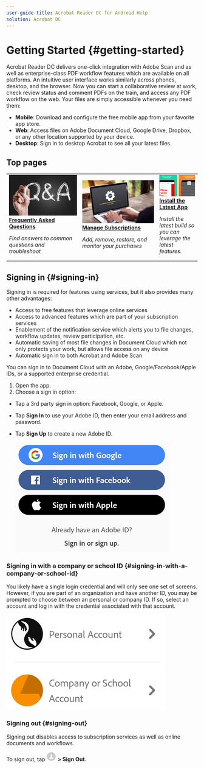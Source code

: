 ```yaml
---
user-guide-title: Acrobat Reader DC for Android Help
solution: Acrobat DC
---
```


# Getting Started {#getting-started}

Acrobat Reader DC delivers one-click integration with  Adobe Scan and as well as enterprise-class PDF workflow features which are available on all platforms. An intuitive user interface works similarly across phones, desktop, and the browser. Now you can start a collaborative review at work, check review status and comment PDFs on the train, and access any PDF workflow on the web. Your files are simply accessible whenever you need them: 

* **Mobile**: Download and configure the free mobile app from your favorite app store.
* **Web**: Access files on Adobe Document Cloud, Google Drive, Dropbox, or any other location supported by your device. 
* **Desktop**: Sign in to desktop Acrobat to see all your latest files. 

## Top pages

<table>
<tr>
  <td>
    <a href="faq.md">
      <img alt="FAQ" src="../shared/images/faq.png"/>
    </a>
    <div>
      <a href="faq.md">
    <strong>Frequently Asked Questions</strong>
    </a>
    </div>
    <p>
    <em>Find answers to common questions and troubleshoot</em>
    <p>
  </td>
   <td>
    <a href="managesubscriptions.md">
      <img alt="Manage Subscriptions" src="../shared/images/manage.png" />
    </a>
    <div>
      <a href="managesubscriptions.md">
    <strong>Manage Subscriptions</strong>
    </a>
    </div>
    <p>
    <em>Add, remove, restore, and monitor your purchases</em>
    <p>
  </td>
  <td>
    <a href="https://play.google.com/store/apps/details?id=com.adobe.reader&hl=en_US&gl=US">
       <img alt="upgrade" src="../shared/images/upgrade.png" />
    </a>
    <div>
       <a href="https://play.google.com/store/apps/details?id=com.adobe.reader&hl=en_US&gl=US">
    <strong>Install the Latest App</strong>
    </a>
    </div>
    <p>
    <em>Install the latest build so you can leverage the latest features. </em>
    <p>
  </td>
</tr>
</table>

## Signing in {#signing-in}

Signing in is required for features using services, but it also provides many other  advantages: 

* Access to free features that leverage online services
* Access to advanced features which are part of your subscription services
* Enablement of the notification service which alerts you to file changes, workflow updates, review participation, etc. 
* Automatic saving of most file changes in Document Cloud which not only protects your work, but allows file access on any device
* Automatic sign in to both Acrobat and Adobe Scan

You can sign in to Document Cloud with an Adobe, Google/Facebook/Apple IDs, or a supported enterprise credential. 

1. Open the app. 
1. Choose a sign in option: 

* Tap a 3rd party sign in option: Facebook, Google, or Apple.
* Tap **Sign In** to use your Adobe ID, then enter your email address and password.
* Tap **Sign Up** to create a new Adobe ID.

   ![image](./images/signinmain.png)

### Signing in with a company or school ID {#signing-in-with-a-company-or-school-id}

You likely have a single login credential and will only see one set of screens. However, if you are part of an organization and have another ID, you may be prompted to choose between an personal or company ID. If so, select an account and log in with the credential associated with that account. 

   ![image](./images/selectaccount.png)

### Signing out {#signing-out}

Signing out disables access to subscription services as well as online documents and workflows. 

To sign out, tap ![image](./images/profileicon.png) **> Sign Out**.
